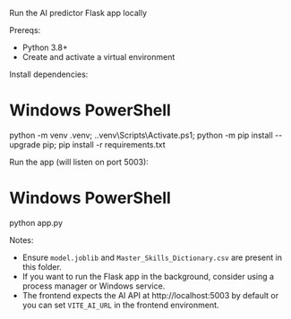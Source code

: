 Run the AI predictor Flask app locally

Prereqs:
- Python 3.8+
- Create and activate a virtual environment

Install dependencies:

# Windows PowerShell
python -m venv .venv; .\.venv\Scripts\Activate.ps1; python -m pip install --upgrade pip; pip install -r requirements.txt

Run the app (will listen on port 5003):

# Windows PowerShell
python app.py

Notes:
- Ensure `model.joblib` and `Master_Skills_Dictionary.csv` are present in this folder.
- If you want to run the Flask app in the background, consider using a process manager or Windows service.
- The frontend expects the AI API at http://localhost:5003 by default or you can set `VITE_AI_URL` in the frontend environment.
